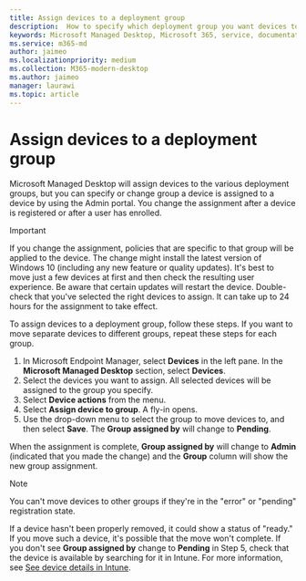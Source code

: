 ```yaml
---
title: Assign devices to a deployment group
description:  How to specify which deployment group you want devices to be in
keywords: Microsoft Managed Desktop, Microsoft 365, service, documentation
ms.service: m365-md
author: jaimeo
ms.localizationpriority: medium
ms.collection: M365-modern-desktop
ms.author: jaimeo
manager: laurawi
ms.topic: article
---
```


# Assign devices to a deployment group

Microsoft Managed Desktop will assign devices to the various deployment groups, but you can specify or change group a device is assigned to a device by using the Admin portal. You change the assignment after a device is registered or after a user has enrolled.

> [!IMPORTANT]
> If you change the assignment, policies that are specific to that group will be applied to the device. The change might install the latest version of Windows 10 (including any new feature or quality updates). It's best to move just a few devices at first and then check the resulting user experience. Be aware that certain updates will restart the device. Double-check that you've selected the right devices to assign. It can take up to 24 hours for the assignment to take effect.

To assign devices to a deployment group, follow these steps. If you want to move separate devices to different groups, repeat these steps for each group.

1. In Microsoft Endpoint Manager, select **Devices** in the left pane. In the **Microsoft Managed Desktop** section, select **Devices**.
2. Select the devices you want to assign. All selected devices will be assigned to the group you specify.
3. Select **Device actions** from the menu.
4. Select **Assign device to group**. A fly-in opens.
5. Use the drop-down menu to select the group to move devices to, and then select **Save**. The **Group assigned by** will change to **Pending**.

When the assignment is complete, **Group assigned by** will change to **Admin** (indicated that you made the change) and the **Group** column will show the new group assignment.

> [!NOTE]
> You can't move devices to other groups if they're in the "error" or "pending" registration state.
>
>If a device hasn't been properly removed, it could show a status of "ready." If you move such a device, it's possible that the move won't complete. If you don't see **Group assigned by** change to **Pending** in Step 5, check that the device is available by searching for it in Intune. For more information, see [See device details in Intune](/mem/intune/remote-actions/device-inventory).